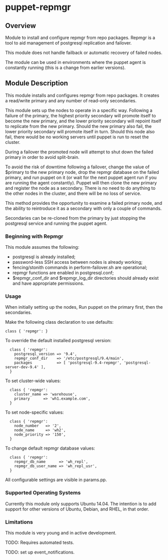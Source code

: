 # puppet-repmgr

## Overview

Module to install and configure repmgr from repo packages. Repmgr is a tool 
to aid management of postgresql replication and failover.

This module does not handle failback or automatic recovery of failed nodes.

The module can be used in environments where the puppet agent is constantly
running (this is a change from earlier versions).

## Module Description

This module installs and configures repmgr from repo packages. It creates 
a read/write primary and any number of read-only secondaries.

This module sets up the nodes to operate in a specific way.  Following a
failure of the primary, the highest priority secondary will promote itself
to become the new primary, and the lower priority secondary will repoint
itself to replicate from the new primary. Should the new primary also fail, the
lower priority secondary will promote itself in turn. Should this node also fail,
there would be  no working servers until puppet is run to reset the cluster.

During a failover the promoted node will attempt to shut down the failed primary in
order to avoid split-brain.

To avoid the risk of downtime following a failover, change the value of $primary
to the new primary node, drop the repmgr database on the failed primary, and run puppet on
it (or wait for the next puppet agent run if you are running the agent constantly). 
Puppet will then clone the new primary and register the node as a secondary. There
is no need to do anything to the other nodes in the cluster, and there will be no
loss of service.

This method provides the opportunity to examine a failed primary node, and the
ability to reintroduce it as a secondary with only a couple of commands.

Secondaries can be re-cloned from the primary by just stopping the postgresql
service and running the puppet agent.

### Beginning with Repmgr

This module assumes the following:
* postgresql is already installed;
* password-less SSH access between nodes is already working;
* fencing/stonith commands in perform-failover.sh are operational;
* repmgr functions are enabled in postgresql.conf;
* $repmgr_conf_dir and $repmgr_log_dir directories should already exist and have appropriate permissions.

### Usage

When initially setting up the nodes, Run puppet on the primary first, then the
secondaries.

Make the following class declaration to use defaults:

```puppet
class { 'repmgr': }
```

To override the default installed postgresql version:

```puppet
  class { 'repmgr':
    postgresql_version => '9.4',
    repmgr_conf_dir    => '/etc/postgresql/9.4/main',
    packages           => [ 'postgresql-9.4-repmgr', 'postgresql-server-dev-9.4' ],
  }
```

To set cluster-wide values:
```puppet
  class { 'repmgr':
    cluster_name => 'warehouse',
    primary      => 'wh1.example.com',
  }
```

To set node-specific values:
```puppet
  class { 'repmgr':
    node_number   => '2',
    node_name     => 'wh2',
    node_priority => '150',
  }
```

To change default repmgr database values:
```puppet
  class { 'repmgr':
    repmgr_db_name      => 'wh_repl',
    repmgr_db_user_name => 'wh_repl_usr',
  }
```

All configurable settings are visible in params.pp.

### Supported Operating Systems

Currently this module only supports Ubuntu 14.04. The intention is to add
support for other versions of Ubuntu, Debian, and RHEL, in that order.

### Limitations

This module is very young and in active development.

TODO: Requires automated tests.

TODO: set up event_notifications.
